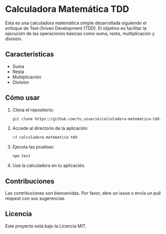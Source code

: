 # Calculadora Matemática TDD

Esta es una calculadora matemática simple desarrollada siguiendo el enfoque de Test-Driven Development (TDD). El objetivo es facilitar la ejecución de las operaciones básicas como suma, resta, multiplicación y división.

## Características
- Suma
- Resta
- Multiplicación
- División

## Cómo usar
1. Clona el repositorio:
   ```bash
   git clone https://github.com/tu_usuario/calculadora-matematica-tdd.git
   ```
2. Accede al directorio de la aplicación:
   ```bash
   cd calculadora-matematica-tdd
   ```
3. Ejecuta las pruebas:
   ```bash
   npm test
   ```
4. Usa la calculadora en tu aplicación.

## Contribuciones
Las contribuciones son bienvenidas. Por favor, abre un issue o envía un pull request con sus sugerencias.

## Licencia
Este proyecto está bajo la Licencia MIT.
